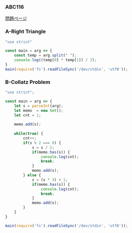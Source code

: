 ### ABC116
[問題ページ](https://atcoder.jp/contests/abc116/tasks)

### A-Right Triangle
```JavaScript
"use strict"

const main = arg => {
    const temp = arg.split(" ");
    console.log((temp[0] * temp[1]) / 2);
}
main(require('fs').readFileSync('/dev/stdin', 'utf8'));

```

### B-Collatz Problem
```JavaScript
"use strict";

const main = arg => {
    let s = parseInt(arg);
    let memo  = new Set();
    let cnt = 1;
    
    memo.add(s);
    
    while(true) {
        cnt++;
        if(s % 2 === 0) {
            s = s / 2;
            if(memo.has(s)) {
                console.log(cnt);
                break;
            }
            memo.add(s);
        } else {
            s = (s * 3) + 1;
            if(memo.has(s)) {
                console.log(cnt);
                break;
            }
            memo.add(s);
        }
    }
}

main(require('fs').readFileSync('/dev/stdin', 'utf8'));

```